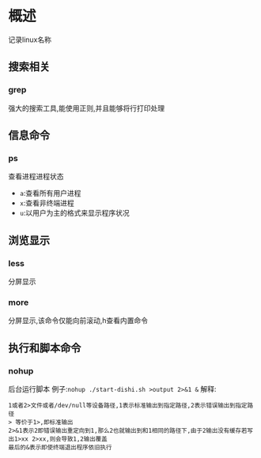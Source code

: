 # 概述
记录linux名称
## 搜索相关
### grep 
强大的搜索工具,能使用正则,并且能够将行打印处理
## 信息命令
### ps
查看进程进程状态
- `a`:查看所有用户进程
- `x`:查看非终端进程
- `u`:以用户为主的格式来显示程序状况
## 浏览显示
### less
分屏显示
### more
分屏显示,该命令仅能向前滚动,h查看内置命令
## 执行和脚本命令
### nohup
后台运行脚本
例子:`nohup ./start-dishi.sh >output 2>&1 &`
解释:
```
1或者2>文件或者/dev/null等设备路径,1表示标准输出到指定路径,2表示错误输出到指定路径
> 等价于1>,即标准输出
2>&1表示2即错误输出重定向到1,那么2也就输出到和1相同的路径下,由于2输出没有缓存若写出1>xx 2>xx,则会导致1,2输出覆盖
最后的&表示即使终端退出程序依旧执行
```